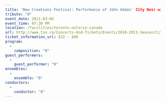 ```yaml
---
title: 'New Creations Festival: Performance of John Adams' City Noir with the Toronto Symphony Orchestra'
tribute: "0"
event_date: 2011-03-05
event_time: 07:30 PM
location: /facilities/toronto-ontario-canada
url: http://www.tso.ca/Concerts-And-Tickets/Events/2010-2011-Season/City-Noir.aspx
ticket_information_url: $32 - $96
program: 
  -
    composition: "0"
guest_performers: 
  -
    guest_performer: "0"
ensembles: 
  -
    ensemble: "0"
conductors: 
  -
    conductor: "0"
---
```

